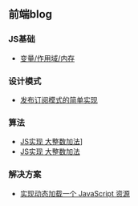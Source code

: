 ## 前端blog

### JS基础

- [变量/作用域/内存](https://github.com/ziv-zjc/blog/issues/1)

### 设计模式
- [发布订阅模式的简单实现](https://github.com/ziv-zjc/blog/issues/2)

### 算法
- [JS实现 大整数加法](https://github.com/ziv-zjc/blog/issues/3)]
- [JS实现 大整数加法](https://github.com/ziv-zjc/blog/issues/5)

### 解决方案
- [实现动态加载一个 JavaScript 资源](https://github.com/ziv-zjc/blog/issues/4)
